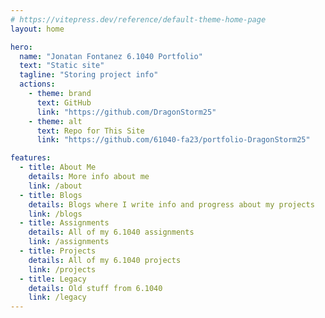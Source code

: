```yaml
---
# https://vitepress.dev/reference/default-theme-home-page
layout: home

hero:
  name: "Jonatan Fontanez 6.1040 Portfolio"
  text: "Static site"
  tagline: "Storing project info"
  actions:
    - theme: brand
      text: GitHub
      link: "https://github.com/DragonStorm25"
    - theme: alt
      text: Repo for This Site
      link: "https://github.com/61040-fa23/portfolio-DragonStorm25"

features:
  - title: About Me
    details: More info about me
    link: /about
  - title: Blogs
    details: Blogs where I write info and progress about my projects
    link: /blogs
  - title: Assignments
    details: All of my 6.1040 assignments
    link: /assignments
  - title: Projects
    details: All of my 6.1040 projects
    link: /projects
  - title: Legacy
    details: Old stuff from 6.1040
    link: /legacy
---
```

